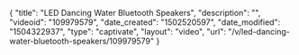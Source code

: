 {
    "title": "LED Dancing Water Bluetooth Speakers",
    "description": "",
    "videoid": "109979579",
    "date_created": "1502520597",
    "date_modified": "1504322937",
    "type": "captivate",
    "layout": "video",
    "url": "\/v\/led-dancing-water-bluetooth-speakers\/109979579"
}